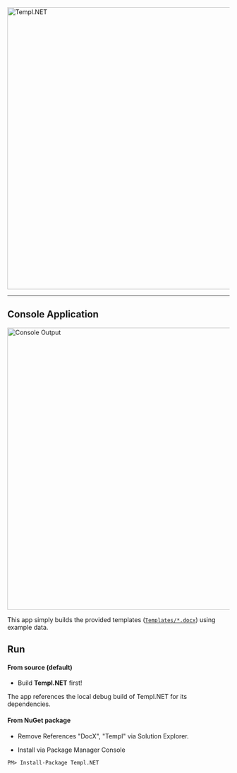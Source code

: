 <img alt="Templ.NET" src="https://dl.dropboxusercontent.com/u/39512614/github/templ-dot-net/templ.net.png" width="640">

***

## Console Application

<img alt="Console Output" src="https://dl.dropboxusercontent.com/u/39512614/github/templ-dot-net/examples-console.PNG" width="640">

This app simply builds the provided templates ([`Templates/*.docx`](https://github.com/CPonty/templ-dot-net/tree/master/Examples/ConsoleApp/Templates)) using example data.

## Run

#### From source (default)

 - Build **Templ.NET** first! 
 
 The app references the local debug build of Templ.NET for its dependencies.

#### From NuGet package

 - Remove References "DocX", "Templ" via Solution Explorer.

 - Install via Package Manager Console
 
```
PM> Install-Package Templ.NET
```
